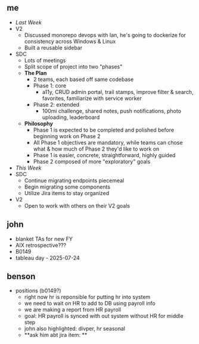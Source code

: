 ## me
- *Last Week*
- V2
	- Discussed monorepo devops with Ian, he's going to dockerize for consistency across Windows & Linux
	- Built a reusable sidebar
- SDC
	- Lots of meetings
	- Split scope of project into two "phases"
	- **The Plan**
		- 2 teams, each based off same codebase
		- Phase 1: core
			- a11y, CRUD admin portal, trail stamps, improve filter & search, favorites, familiarize with service worker
		- Phase 2: extended
			- 100mi challenge, shared notes, push notifications, photo uploading, leaderboard
	- **Philosophy**
		- Phase 1 is expected to be completed and polished before beginning work on Phase 2
		- All Phase 1 objectives are mandatory, while teams can chose what & how much of Phase 2 they'd like to work on
		- Phase 1 is easier, concrete, straightforward, highly guided
		- Phase 2 composed of more "exploratory" goals
- *This Week*
- SDC
	- Continue migrating endpoints piecemeal
	- Begin migrating some components
	- Utilize Jira items to stay organized
- V2
	- Open to work with others on their V2 goals


## john
- blanket TAs for new FY
- AIX retrospective???
- B0149
- tableau day - 2025-07-24

## benson
- positions (b0149?)
	- right now hr is reponsible for putting hr into system
	- we need to wait on HR to add to DB using payroll info
	- we are making a report from HR payroll
	- goal: HR payroll is synced with out system without HR for middle step
	- john also highlighted: divper, hr seasonal
	- **ask him abt jira item: **

## 